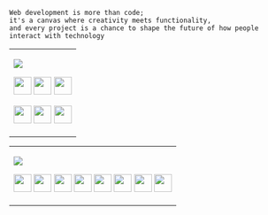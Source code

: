 <!-- Your favorite quite -->
    Web development is more than code; 
    it's a canvas where creativity meets functionality, 
    and every project is a chance to shape the future of how people interact with technology

<table width="100%"><tr><td>

<!-- main skills table title -->
[<img src="https://img.shields.io/badge/Main Tech Stack-007acc?style=for-the-badge" />]()

<!-- !!! main skills row1 -->
<a href="https://reactjs.org"><img src="https://cdn.jsdelivr.net/gh/devicons/devicon/icons/react/react-original.svg" width="32" height="32" /></a>
<a href="https://typescriptlang.org"><img src="https://cdn.jsdelivr.net/gh/devicons/devicon/icons/typescript/typescript-original.svg" width="32" height="32" /></a>
<a href="https://sass-lang.com"><img src="https://cdn.jsdelivr.net/gh/devicons/devicon/icons/sass/sass-original.svg" width="32" height="32" /></a>

<!-- !!! main skills row2 -->
<a href="https://www.ecma-international.org/publications-and-standards/standards/ecma-262/"><img src="https://cdn.jsdelivr.net/gh/devicons/devicon/icons/javascript/javascript-original.svg" width="32" height="32" /></a>
<a href="https://www.w3.org/TR/html52/"><img src="https://cdn.jsdelivr.net/gh/devicons/devicon/icons/html5/html5-original.svg" width="32" height="32" /></a>
<a href="https://www.w3.org/Style/CSS/Overview.en.html"><img src="https://cdn.jsdelivr.net/gh/devicons/devicon/icons/css3/css3-original.svg" width="32" height="32" /></a>

</td></tr></table>
<table><tr valign="top"><td>
  
<!-- rest skills table title -->
[<img src="https://img.shields.io/badge/Rest Tech I Know-grey?style=for-the-badge" />]()

<!-- !!! rest skills list -->
<a href="https://apple.com"><img src="https://cdn.jsdelivr.net/gh/devicons/devicon/icons/apple/apple-original.svg" width="32" height="32" /></a>
<a href="https://arduino.cc"><img src="https://cdn.jsdelivr.net/gh/devicons/devicon/icons/arduino/arduino-original.svg" width="32" height="32" /></a>
<a href="https://ant.design"><img src="https://cdn.simpleicons.org/antdesign" width="32" height="32" /></a>
<a href="https://auth0.com"><img src="https://cdn.simpleicons.org/auth0" width="32" height="32" /></a>
<a href="https://axios-http.com"><img src="https://cdn.simpleicons.org/axios" width="32" height="32" /></a>
<a href="https://github.com/atom/atom"><img src="https://cdn.jsdelivr.net/gh/devicons/devicon/icons/atom/atom-original.svg" width="32" height="32" /></a>
<a href="https://babeljs.io"><img src="https://cdn.jsdelivr.net/gh/devicons/devicon/icons/babel/babel-original.svg" width="32" height="32" /></a>
<a href="https://en.wikipedia.org/wiki/Bash_(Unix_shell)"><img src="https://cdn.jsdelivr.net/gh/devicons/devicon/icons/bash/bash-original.svg" width="32" height="32" /></a>

</td></tr></table>

